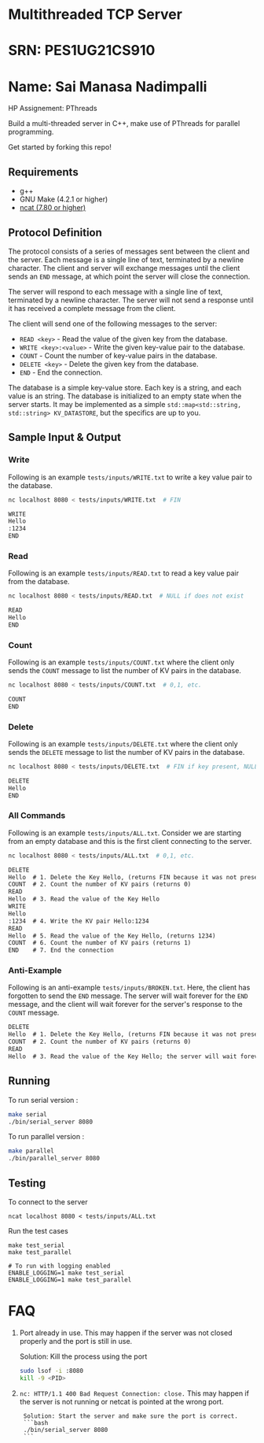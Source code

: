 # Multithreaded TCP Server 

# SRN: PES1UG21CS910
# Name: Sai Manasa Nadimpalli
HP Assignement: PThreads

Build a multi-threaded server in C++, make use of PThreads for parallel programming.



Get started by forking this repo!

## Requirements
 - g++
 - GNU Make (4.2.1 or higher)
 - [ncat (7.80 or higher)](https://nmap.org/ncat)

## Protocol Definition

The protocol consists of a series of messages sent between the client and the server. Each message is a single line of text, terminated by a newline character. The client and server will exchange messages until the client sends an `END` message, at which point the server will close the connection.

The server will respond to each message with a single line of text, terminated by a newline character. The server will not send a response until it has received a complete message from the client.

The client will send one of the following messages to the server:
 - `READ <key>` - Read the value of the given key from the database.
 - `WRITE <key>:<value>` - Write the given key-value pair to the database.
 - `COUNT` - Count the number of key-value pairs in the database.
 - `DELETE <key>` - Delete the given key from the database.
 - `END` - End the connection.

The database is a simple key-value store. Each key is a string, and each value is an string. The database is initialized to an empty state when the server starts.
It may be implemented as a simple `std::map<std::string, std::string> KV_DATASTORE`, but the specifics are up to you.

## Sample Input & Output

### Write

Following is an example `tests/inputs/WRITE.txt` to write a key value pair to the database.

```bash
nc localhost 8080 < tests/inputs/WRITE.txt  # FIN
```

```txt
WRITE
Hello
:1234
END
```

### Read

Following is an example `tests/inputs/READ.txt` to read a key value pair from the database.

```bash
nc localhost 8080 < tests/inputs/READ.txt  # NULL if does not exist
```

```txt
READ
Hello
END
```

### Count

Following is an example `tests/inputs/COUNT.txt` where the client only sends the `COUNT` message to list the number of KV pairs in the database.

```bash
nc localhost 8080 < tests/inputs/COUNT.txt  # 0,1, etc.
```

```txt
COUNT
END
```

### Delete

Following is an example `tests/inputs/DELETE.txt` where the client only sends the `DELETE` message to list the number of KV pairs in the database.

```bash
nc localhost 8080 < tests/inputs/DELETE.txt  # FIN if key present, NULL otherwise
```

```txt
DELETE
Hello
END
```

### All Commands

Following is an example `tests/inputs/ALL.txt`. Consider we are starting from an empty database and this is the first client connecting to the server.

```bash
nc localhost 8080 < tests/inputs/ALL.txt  # 0,1, etc.
```


```txt
DELETE
Hello  # 1. Delete the Key Hello, (returns FIN because it was not present)
COUNT  # 2. Count the number of KV pairs (returns 0)
READ
Hello  # 3. Read the value of the Key Hello
WRITE
Hello
:1234  # 4. Write the KV pair Hello:1234
READ
Hello  # 5. Read the value of the Key Hello, (returns 1234)
COUNT  # 6. Count the number of KV pairs (returns 1)
END    # 7. End the connection
```

### Anti-Example

Following is an anti-example `tests/inputs/BROKEN.txt`. Here, the client has forgotten to send the `END` message. The server will wait forever for the `END` message, and the client will wait forever for the server's response to the `COUNT` message.

```txt
DELETE
Hello  # 1. Delete the Key Hello, (returns FIN because it was not present)
COUNT  # 2. Count the number of KV pairs (returns 0)
READ
Hello  # 3. Read the value of the Key Hello; the server will wait forever for the END message
```

## Running

To run serial version :
```bash
make serial
./bin/serial_server 8080
```

To run parallel version :
```bash
make parallel
./bin/parallel_server 8080
```

## Testing

To connect to the server
```
ncat localhost 8080 < tests/inputs/ALL.txt
```

Run the test cases
```
make test_serial
make test_parallel

# To run with logging enabled
ENABLE_LOGGING=1 make test_serial
ENABLE_LOGGING=1 make test_parallel
```

# FAQ

1. Port already in use. This may happen if the server was not closed properly and the port is still in use.

    Solution: Kill the process using the port
    ```bash
    sudo lsof -i :8080
    kill -9 <PID>
    ```
2. `nc: HTTP/1.1 400 Bad Request Connection: close.` This may happen if the server is not running or netcat is pointed at the wrong port.
    
        Solution: Start the server and make sure the port is correct.
        ```bash
        ./bin/serial_server 8080
        ```
